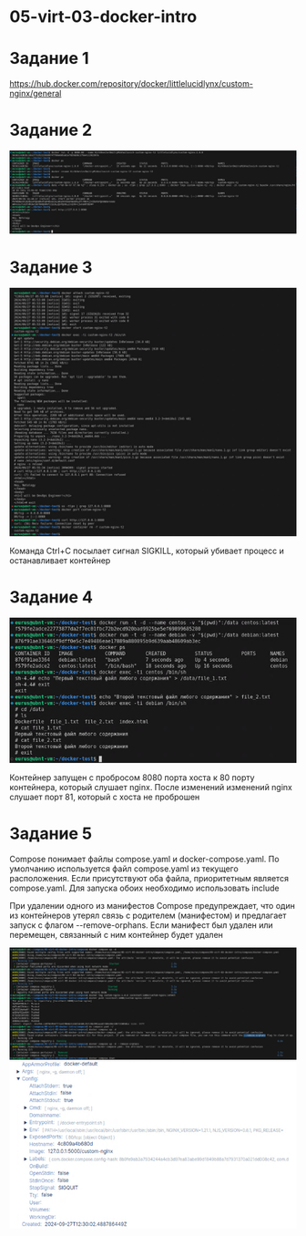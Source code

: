 # 05-virt-03-docker-intro
# Задание 1
https://hub.docker.com/repository/docker/littlelucidlynx/custom-nginx/general

# Задание 2
![Image alt](https://github.com/littlelucidlynx/05-virt-03-docker-intro/raw/main/Screen/Docker001.png)

# Задание 3
![Image alt](https://github.com/littlelucidlynx/05-virt-03-docker-intro/raw/main//Screen/Docker002.png)

Команда Ctrl+C посылает сигнал SIGKILL, который убивает процесс и останавливает контейнер

# Задание 4
![Image alt](https://github.com/littlelucidlynx/05-virt-03-docker-intro/raw/main//Screen/Docker003.png)

Контейнер запущен с пробросом 8080 порта хоста к 80 порту контейнера, который слушает nginx. После изменений изменений nginx слушает порт 81, который с хоста не проброшен

# Задание 5
Compose понимает файлы compose.yaml и docker-compose.yaml. По умолчанию используется файл compose.yaml из текущего расположения. Если присутствуют оба файла, приоритетным является compose.yaml. Для запуска обоих необходимо использовать include

При удалении одного из манифестов Compose предупреждает, что один из контейнеров утерял связь с родителем (манифестом) и предлагает запуск с флагом --remove-orphans. Если манифест был удален или перемещен, связанный с ним контейнер будет удален

![Image alt](https://github.com/littlelucidlynx/05-virt-03-docker-intro/raw/main//Screen/Compose001.png)
![Image alt](https://github.com/littlelucidlynx/05-virt-03-docker-intro/raw/main//Screen/Portainer001.png)
